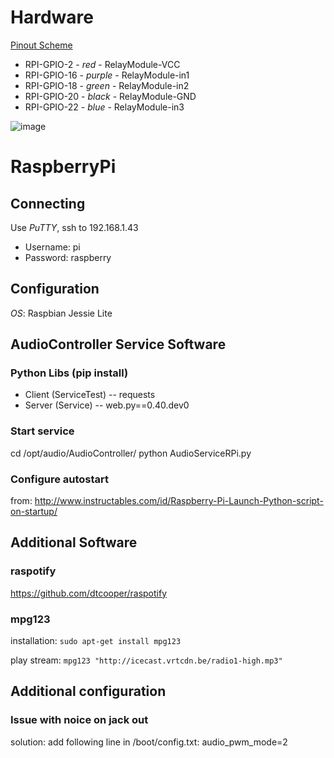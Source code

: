 # Hardware

[Pinout Scheme](http://www.raspberrypi-spy.co.uk/wp-content/uploads/2014/07/Raspberry-Pi-GPIO-Layout-Model-B-Plus.png)
- RPI-GPIO-2 - _red_ - RelayModule-VCC
- RPI-GPIO-16 - _purple_ - RelayModule-in1
- RPI-GPIO-18 - _green_ - RelayModule-in2
- RPI-GPIO-20 - _black_ - RelayModule-GND
- RPI-GPIO-22 - _blue_ - RelayModule-in3


![image](https://hackster.imgix.net/uploads/attachments/218603/6sQiFTKXhZptFiGnPlsc.png "schema")

# RaspberryPi
## Connecting

Use *PuTTY*, ssh to 192.168.1.43

- Username: pi
- Password: raspberry

## Configuration
*OS*: Raspbian Jessie Lite

## AudioController Service Software

### Python Libs (pip install)
- Client (ServiceTest)
-- requests
- Server (Service)
-- web.py==0.40.dev0

### Start service
cd /opt/audio/AudioController/
python AudioServiceRPi.py

### Configure autostart
from: http://www.instructables.com/id/Raspberry-Pi-Launch-Python-script-on-startup/

## Additional Software
### raspotify
https://github.com/dtcooper/raspotify

### mpg123 
installation: `sudo apt-get install mpg123`

play stream: `mpg123 "http://icecast.vrtcdn.be/radio1-high.mp3"`



## Additional configuration
### Issue with noice on jack out

solution: add following line in /boot/config.txt:
audio_pwm_mode=2

